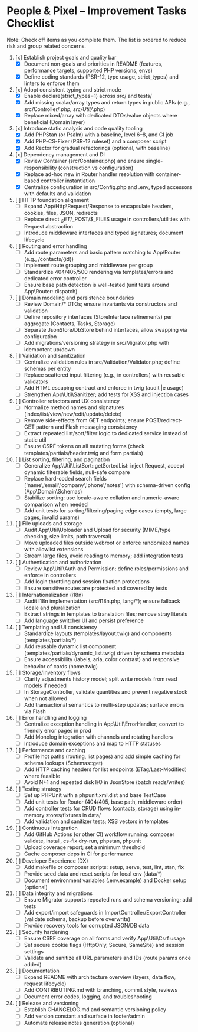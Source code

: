 # People & Pixel – Improvement Tasks Checklist

Note: Check off items as you complete them. The list is ordered to reduce risk and group related concerns.

1. [x] Establish project goals and quality bar
   - [x] Document non-goals and priorities in README (features, performance targets, supported PHP versions, envs)
   - [x] Define coding standards (PSR-12, type usage, strict_types) and linters to enforce them

2. [x] Adopt consistent typing and strict mode
   - [x] Enable declare(strict_types=1) across src/ and tests/
   - [x] Add missing scalar/array types and return types in public APIs (e.g., src/Controller/*.php, src/Util/*.php)
   - [x] Replace mixed/array with dedicated DTOs/value objects where beneficial (Domain layer)

3. [x] Introduce static analysis and code quality tooling
   - [x] Add PHPStan (or Psalm) with a baseline, level 6–8, and CI job
   - [x] Add PHP-CS-Fixer (PSR-12 ruleset) and a composer script
   - [x] Add Rector for gradual refactorings (optional, with baseline)

4. [x] Dependency management and DI
   - [x] Review Container (src/Container.php) and ensure single-responsibility (construction vs configuration)
   - [x] Replace ad-hoc new in Router handler resolution with container-based controller instantiation
   - [x] Centralize configuration in src/Config.php and .env, typed accessors with defaults and validation

5. [ ] HTTP foundation alignment
   - [ ] Expand App\Http\Request/Response to encapsulate headers, cookies, files, JSON, redirects
   - [ ] Replace direct $_GET/$_POST/$_FILES usage in controllers/utilities with Request abstraction
   - [ ] Introduce middleware interfaces and typed signatures; document lifecycle

6. [ ] Routing and error handling
   - [ ] Add route parameters and basic pattern matching to App\Router (e.g., /contacts/{id})
   - [ ] Implement route grouping and middleware per group
   - [ ] Standardize 404/405/500 rendering via templates/errors and dedicated error controller
   - [ ] Ensure base path detection is well-tested (unit tests around App\Router::dispatch)

7. [ ] Domain modeling and persistence boundaries
   - [ ] Review Domain/* DTOs; ensure invariants via constructors and validation
   - [ ] Define repository interfaces (StoreInterface refinements) per aggregate (Contacts, Tasks, Storage)
   - [ ] Separate JsonStore/DbStore behind interfaces, allow swapping via configuration
   - [ ] Add migrations/versioning strategy in src/Migrator.php with idempotent up/down

8. [ ] Validation and sanitization
   - [ ] Centralize validation rules in src/Validation/Validator.php; define schemas per entity
   - [ ] Replace scattered input filtering (e.g., in controllers) with reusable validators
   - [ ] Add HTML escaping contract and enforce in twig (audit |e usage)
   - [ ] Strengthen App\Util\Sanitizer; add tests for XSS and injection cases

9. [ ] Controller refactors and UX consistency
   - [ ] Normalize method names and signatures (index/list/view/new/edit/update/delete)
   - [ ] Remove side-effects from GET endpoints; ensure POST/redirect-GET pattern and Flash messaging consistency
   - [ ] Extract repeated list/sort/filter logic to dedicated service instead of static util
   - [ ] Ensure CSRF tokens on all mutating forms (check templates/partials/header.twig and form partials)

10. [ ] List sorting, filtering, and pagination
    - [ ] Generalize App\Util\ListSort::getSortedList: inject Request, accept dynamic filterable fields, null-safe compare
    - [ ] Replace hard-coded search fields ['name','email','company','phone','notes'] with schema-driven config (App\Domain\Schemas)
    - [ ] Stabilize sorting: use locale-aware collation and numeric-aware comparison when needed
    - [ ] Add unit tests for sorting/filtering/paging edge cases (empty, large pages, invalid params)

11. [ ] File uploads and storage
    - [ ] Audit App\Util\Uploader and Upload for security (MIME/type checking, size limits, path traversal)
    - [ ] Move uploaded files outside webroot or enforce randomized names with allowlist extensions
    - [ ] Stream large files, avoid reading to memory; add integration tests

12. [ ] Authentication and authorization
    - [ ] Review App\Util\Auth and Permission; define roles/permissions and enforce in controllers
    - [ ] Add login throttling and session fixation protections
    - [ ] Ensure sensitive routes are protected and covered by tests

13. [ ] Internationalization (i18n)
    - [ ] Audit I18n implementation (src/I18n.php, lang/*); ensure fallback locale and pluralization
    - [ ] Extract strings in templates to translation files; remove stray literals
    - [ ] Add language switcher UI and persist preference

14. [ ] Templating and UI consistency
    - [ ] Standardize layouts (templates/layout.twig) and components (templates/partials/*)
    - [ ] Add reusable dynamic list component (templates/partials/dynamic_list.twig) driven by schema metadata
    - [ ] Ensure accessibility (labels, aria, color contrast) and responsive behavior of cards (home.twig)

15. [ ] Storage/Inventory flows
    - [ ] Clarify adjustments history model; split write models from read models if needed
    - [ ] In StorageController, validate quantities and prevent negative stock when not allowed
    - [ ] Add transactional semantics to multi-step updates; surface errors via Flash

16. [ ] Error handling and logging
    - [ ] Centralize exception handling in App\Util\ErrorHandler; convert to friendly error pages in prod
    - [ ] Add Monolog integration with channels and rotating handlers
    - [ ] Introduce domain exceptions and map to HTTP statuses

17. [ ] Performance and caching
    - [ ] Profile hot paths (routing, list pages) and add simple caching for schema lookups (Schemas::get)
    - [ ] Add HTTP caching headers for list endpoints (ETag/Last-Modified) where feasible
    - [ ] Avoid N+1 and repeated disk I/O in JsonStore (batch reads/writes)

18. [ ] Testing strategy
    - [ ] Set up PHPUnit with a phpunit.xml.dist and base TestCase
    - [ ] Add unit tests for Router (404/405, base path, middleware order)
    - [ ] Add controller tests for CRUD flows (contacts, storage) using in-memory stores/fixtures in data/
    - [ ] Add validation and sanitizer tests; XSS vectors in templates

19. [ ] Continuous Integration
    - [ ] Add GitHub Actions (or other CI) workflow running: composer validate, install, cs-fix dry-run, phpstan, phpunit
    - [ ] Upload coverage report; set a minimum threshold
    - [ ] Cache composer deps in CI for performance

20. [ ] Developer Experience (DX)
    - [ ] Add makefile or composer scripts: setup, serve, test, lint, stan, fix
    - [ ] Provide seed data and reset scripts for local env (data/*)
    - [ ] Document environment variables (.env.example) and Docker setup (optional)

21. [ ] Data integrity and migrations
    - [ ] Ensure Migrator supports repeated runs and schema versioning; add tests
    - [ ] Add export/import safeguards in ImportController/ExportController (validate schema, backup before overwrite)
    - [ ] Provide recovery tools for corrupted JSON/DB data

22. [ ] Security hardening
    - [ ] Ensure CSRF coverage on all forms and verify App\Util\Csrf usage
    - [ ] Set secure cookie flags (HttpOnly, Secure, SameSite) and session settings
    - [ ] Validate and sanitize all URL parameters and IDs (route params once added)

23. [ ] Documentation
    - [ ] Expand README with architecture overview (layers, data flow, request lifecycle)
    - [ ] Add CONTRIBUTING.md with branching, commit style, reviews
    - [ ] Document error codes, logging, and troubleshooting

24. [ ] Release and versioning
    - [ ] Establish CHANGELOG.md and semantic versioning policy
    - [ ] Add version constant and surface in footer/admin
    - [ ] Automate release notes generation (optional)
